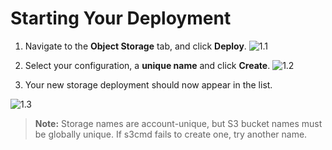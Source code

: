 # Starting Your Deployment 

1. Navigate to the **Object Storage** tab, and click **Deploy**.
![1.1](../../assets/images/storage_linux_tutorial/1.png)

2. Select your configuration, a **unique name** and click **Create**.
![1.2](../../assets/images/storage_linux_tutorial/2.png)
3. Your new storage deployment should now appear in the list.

![1.3](../../assets/images/storage_linux_tutorial/3.png)

> **Note:** Storage names are account-unique, but S3 bucket names must be globally unique. If s3cmd fails to create one, try another name.